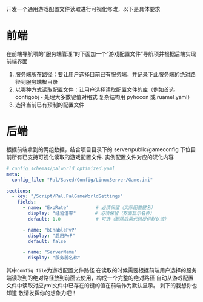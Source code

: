 开发一个通用游戏配置文件读取进行可视化修改，以下是具体要求
# 前端
在前端导航项的“服务端管理”的下面加一个“游戏配置文件”导航项并根据后端实现前端界面
1. 服务端所在路径：要让用户选择目前已有服务端，并记录下此服务端的绝对路径到服务端根目录
2. 以哪种方式读取配置文件：让用户选择读取配置文件的库（例如首选 configobj - 处理大多数键值对格式 复杂结构用 pyhocon 或 ruamel.yaml）
3. 选择当前已有预制的配置文件

# 后端
根据前端拿到的两组数据，结合项目目录下的 server/public/gameconfig 下位目前所有已支持可视化读取的游戏配置文件.
实例配置文件对应的汉化内容
```yml
# config_schemas/palworld_optimized.yaml
meta:
  config_file: "Pal/Saved/Config/LinuxServer/Game.ini"

sections:
  - key: "/Script/Pal.PalGameWorldSettings"
    fields:
      - name: "ExpRate"          # 必须保留（实际配置键名）
        display: "经验倍率"       # 必须保留（界面显示名称）
        default: 1.0             # 可选（删除后需代码提供默认值）

      - name: "bEnablePvP"
        display: "启用PvP"
        default: false

      - name: "ServerName"
        display: "服务器名称"

```
其中`config_file`为游戏配置文件路径 在读取的时候需要根据前端用户选择的服务端读取到的绝对路径放到前面去使用，构成一个完整的绝对路径
自动从游戏配置文件中读取对应yml文件中已存在的键的值在前端作为默认显示。
剩下的我想你也知道 敬请发挥你的想象力吧！